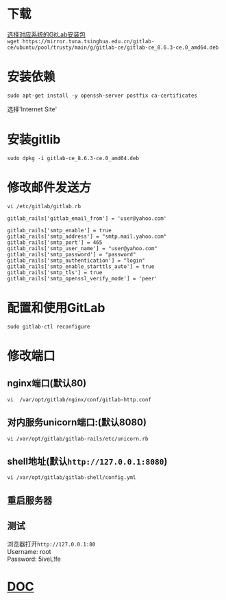 # 下载
[选择对应系统的GitLab安装包](https://mirror.tuna.tsinghua.edu.cn/gitlab-ce)<br>
`wget https://mirror.tuna.tsinghua.edu.cn/gitlab-ce/ubuntu/pool/trusty/main/g/gitlab-ce/gitlab-ce_8.6.3-ce.0_amd64.deb`

# 安装依赖
`sudo apt-get install -y openssh-server postfix ca-certificates`<br>

选择'Internet Site'

# 安装gitlib
`sudo dpkg -i gitlab-ce_8.6.3-ce.0_amd64.deb`

# 修改邮件发送方
`vi /etc/gitlab/gitlab.rb`<br>

    gitlab_rails['gitlab_email_from'] = 'user@yahoo.com'

    gitlab_rails['smtp_enable'] = true
    gitlab_rails['smtp_address'] = "smtp.mail.yahoo.com"
    gitlab_rails['smtp_port'] = 465
    gitlab_rails['smtp_user_name'] = "user@yahoo.com"
    gitlab_rails['smtp_password'] = "password"
    gitlab_rails['smtp_authentication'] = "login"
    gitlab_rails['smtp_enable_starttls_auto'] = true
    gitlab_rails['smtp_tls'] = true
    gitlab_rails['smtp_openssl_verify_mode'] = 'peer'

# 配置和使用GitLab
`sudo gitlab-ctl reconfigure`


# 修改端口

## nginx端口(默认80)
`vi  /var/opt/gitlab/nginx/conf/gitlab-http.conf`<br>

## 对内服务unicorn端口:(默认8080)
`vi /var/opt/gitlab/gitlab-rails/etc/unicorn.rb`<br>

## shell地址(默认`http://127.0.0.1:8080`)
`vi /var/opt/gitlab/gitlab-shell/config.yml`<br>

## 重启服务器

## 测试
浏览器打开`http://127.0.0.1:80`<br>
Username: root <br>
Password: 5iveL!fe<br>

# [DOC](http://wlx.westgis.ac.cn/1373/)